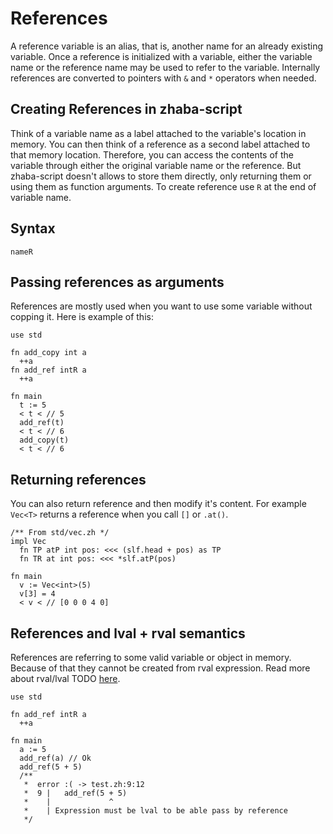 # References

A reference variable is an alias, that is, another name for an already existing variable. Once a reference is initialized with a variable, either the variable name or the reference name may be used to refer to the variable. Internally references are converted to pointers with `&` and `*` operators when needed.

## Creating References in zhaba-script

Think of a variable name as a label attached to the variable's location in memory. You can then think of a reference as a second label attached to that memory location. Therefore, you can access the contents of the variable through either the original variable name or the reference. But zhaba-script doesn't allows to store them directly, only returning them or using them as function arguments. To create reference use `R` at the end of variable name.

## Syntax

```zh
nameR
```

## Passing references as arguments

References are mostly used when you want to use some variable without copping it. Here is example of this:

```zh
use std

fn add_copy int a
  ++a
fn add_ref intR a
  ++a

fn main
  t := 5
  < t < // 5
  add_ref(t)
  < t < // 6
  add_copy(t)
  < t < // 6
```

## Returning references

You can also return reference and then modify it's content. For example `Vec<T>` returns a reference when you call `[]` or `.at()`.

```zh
/** From std/vec.zh */
impl Vec
  fn TP atP int pos: <<< (slf.head + pos) as TP
  fn TR at int pos: <<< *slf.atP(pos)

fn main
  v := Vec<int>(5)
  v[3] = 4
  < v < // [0 0 0 4 0]
```

## References and lval + rval semantics

References are referring to some valid variable or object in memory. Because of that they cannot be created from rval expression. Read more about rval/lval TODO [here]().

```zh
use std

fn add_ref intR a
  ++a

fn main
  a := 5
  add_ref(a) // Ok
  add_ref(5 + 5)
  /**
   *  error :( -> test.zh:9:12
   *  9 |   add_ref(5 + 5)
   *    |             ^
   *    | Expression must be lval to be able pass by reference
   */
```
